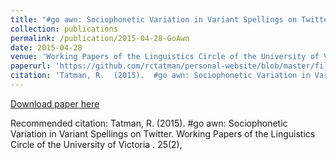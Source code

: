 ```yaml
---
title: "#go awn: Sociophonetic Variation in Variant Spellings on Twitter "
collection: publications
permalink: /publication/2015-04-28-GoAwn  
date: 2015-04-28
venue: 'Working Papers of the Linguistics Circle of the University of Victoria'
paperurl: 'https://github.com/rctatman/personal-website/blob/master/files/Tatman_2015_GoAwn.pdf  '
citation: 'Tatman, R.  (2015).  #go awn: Sociophonetic Variation in Variant Spellings on Twitter.  Working Papers of the Linguistics Circle of the University of Victoria . 25(2), '
---
```

[Download paper here](https://github.com/rctatman/personal-website/blob/master/files/Tatman_2015_GoAwn.pdf  )

Recommended citation: Tatman, R.  (2015).  #go awn: Sociophonetic Variation in Variant Spellings on Twitter.  Working Papers of the Linguistics Circle of the University of Victoria . 25(2), 